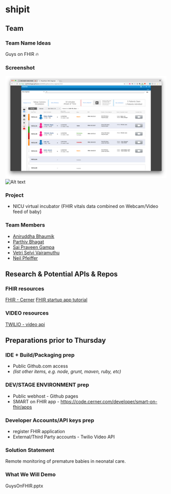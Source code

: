 # shipit
 
 
 
Team
------------------------------
### Team Name Ideas
 Guys on FHIR &#128293;

 
 ### Screenshot
 ![Alt text](Provider_Dashboard.png?raw=true "Provider NICU dashboard")
 ![Alt text](NICU_LiveFeed_BabyTim.png?raw=true "Live Feed from NICU")
 
### Project 
- NICU virtual incubator (FHIR vitals data combined  on Webcam/Video feed of baby) 

 
### Team Members
- [Aniruddha Bhaumik](Aniruddha.Bhaumik@cerner.com)
- [Parthiv Bhagat](Parthiv.Bhagat@cerner.com)
- [Sai Praveen Gampa](SaiPraveen.Gampa@cerner.com)
- [Vetri Selvi Vairamuthu](VetriSelvi.Vairamuthu@cerner.com)
- [Neil Pfeiffer](Neil.Pfeiffer@cerner.com)
 
 
 
 
  
Research & Potential APIs & Repos
------------------------------
### FHIR resources
[FHIR - Cerner](http://fhir.cerner.com)
[FHIR startup app tutorial](http://engineering.cerner.com/smart-on-fhir-tutorial/#introduction)
 
 
### VIDEO resources
[TWILIO - video api](https://www.twilio.com/video)

 
  
Preparations prior to Thursday
------------------------------
### IDE + Build/Packaging prep
- Public Github.com access
- *(list other items, e.g. node, grunt, maven, ruby, etc)*
  
 
### DEV/STAGE ENVIRONMENT prep
- Public webhost - Github pages 
- SMART on FHIR app - https://code.cerner.com/developer/smart-on-fhir/apps
 
### Developer Accounts/API keys prep
- register FHIR application
- External/Third Party accounts - Twilio Video API
 
 
 
 

 
### Solution Statement
Remote monitoring of premature babies in neonatal care.
 
 
### What We Will Demo
GuysOnFHIR.pptx

 
 



